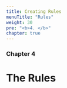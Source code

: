 ```yaml
---
title: Creating Rules
menuTitle: "Rules"
weight: 30 
pre: "<b>4. </b>"
chapter: true
---
```


### Chapter 4

# The Rules

